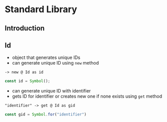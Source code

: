 # Standard Library



## Introduction



## Id

- object that generates unique IDs
- can generate unique ID using `new` method

```
-> new @ Id as id
```

```js
const id = Symbol();
```

- can generate unique ID with identifier
- gets ID for identifier or creates new one if none exists using `get` method

```
"identifier" -> get @ Id as gid
```

```js
const gid = Symbol.for("identifier")
```
